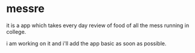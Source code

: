 # messre
it is a app which takes every day review of food of all the mess running in college.

i am working on it and i'll add the app basic as soon as possible.
